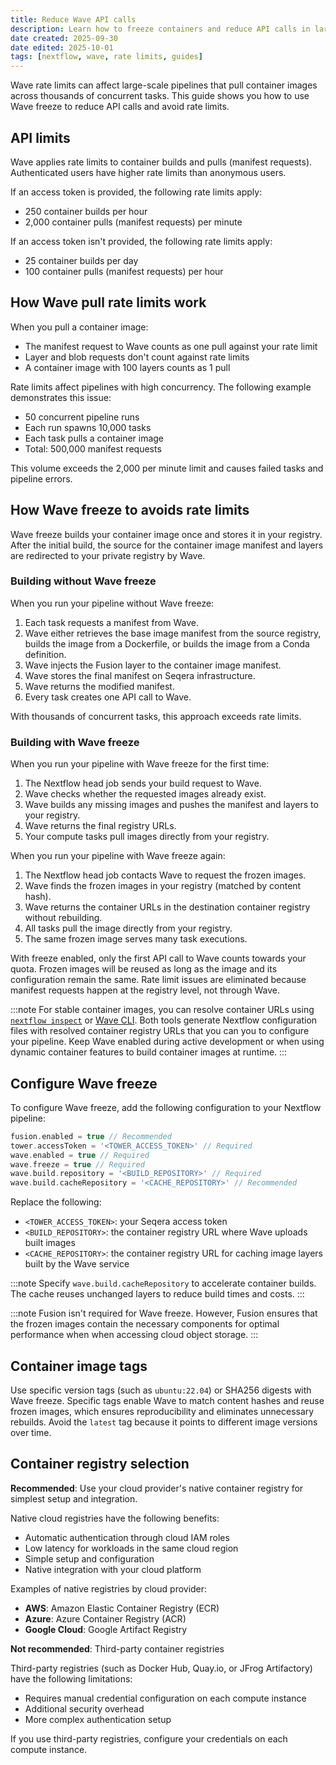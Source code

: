 ```yaml
---
title: Reduce Wave API calls
description: Learn how to freeze containers and reduce API calls in large-scale Nextflow pipelines
date created: 2025-09-30
date edited: 2025-10-01
tags: [nextflow, wave, rate limits, guides]
---
```


Wave rate limits can affect large-scale pipelines that pull container images across thousands of concurrent tasks. This guide shows you how to use Wave freeze to reduce API calls and avoid rate limits.

## API limits

Wave applies rate limits to container builds and pulls (manifest requests). Authenticated users have higher rate limits than anonymous users.

If an access token is provided, the following rate limits apply:

- 250 container builds per hour
- 2,000 container pulls (manifest requests) per minute

If an access token isn't provided, the following rate limits apply:

- 25 container builds per day
- 100 container pulls (manifest requests) per hour

## How Wave pull rate limits work

When you pull a container image:

- The manifest request to Wave counts as one pull against your rate limit
- Layer and blob requests don't count against rate limits
- A container image with 100 layers counts as 1 pull

Rate limits affect pipelines with high concurrency. The following example demonstrates this issue:

- 50 concurrent pipeline runs
- Each run spawns 10,000 tasks
- Each task pulls a container image
- Total: 500,000 manifest requests

This volume exceeds the 2,000 per minute limit and causes failed tasks and pipeline errors.

## How Wave freeze to avoids rate limits

Wave freeze builds your container image once and stores it in your registry. After the initial build, the source for the container image manifest and layers are redirected to your private registry by Wave.

### Building without Wave freeze

When you run your pipeline without Wave freeze:

1. Each task requests a manifest from Wave.
1. Wave either retrieves the base image manifest from the source registry, builds the image from a Dockerfile, or builds the image from a Conda definition.
1. Wave injects the Fusion layer to the container image manifest.
1. Wave stores the final manifest on Seqera infrastructure.
1. Wave returns the modified manifest.
1. Every task creates one API call to Wave.

With thousands of concurrent tasks, this approach exceeds rate limits.

### Building with Wave freeze

When you run your pipeline with Wave freeze for the first time:

1. The Nextflow head job sends your build request to Wave.
1. Wave checks whether the requested images already exist.
1. Wave builds any missing images and pushes the manifest and layers to your registry.
1. Wave returns the final registry URLs.
1. Your compute tasks pull images directly from your registry.

When you run your pipeline with Wave freeze again:

1. The Nextflow head job contacts Wave to request the frozen images.
1. Wave finds the frozen images in your registry (matched by content hash).
1. Wave returns the container URLs in the destination container registry without rebuilding.
1. All tasks pull the image directly from your registry.
1. The same frozen image serves many task executions.

With freeze enabled, only the first API call to Wave counts towards your quota.
Frozen images will be reused as long as the image and its configuration remain the same.
Rate limit issues are eliminated because manifest requests happen at the registry level, not through Wave.

:::note
For stable container images, you can resolve container URLs using [`nextflow inspect`](https://nextflow.io/docs/latest/reference/cli.html#inspect) or [Wave CLI](../cli/index.md). Both tools generate Nextflow configuration files with resolved container registry URLs that you can you to configure your pipeline. Keep Wave enabled during active development or when using dynamic container features to build container images at runtime.
:::

## Configure Wave freeze

To configure Wave freeze, add the following configuration to your Nextflow pipeline:

```groovy
fusion.enabled = true // Recommended
tower.accessToken = '<TOWER_ACCESS_TOKEN>' // Required
wave.enabled = true // Required
wave.freeze = true // Required
wave.build.repository = '<BUILD_REPOSITORY>' // Required
wave.build.cacheRepository = '<CACHE_REPOSITORY>' // Recommended
```

Replace the following:

- `<TOWER_ACCESS_TOKEN>`: your Seqera access token
- `<BUILD_REPOSITORY>`: the container registry URL where Wave uploads built images
- `<CACHE_REPOSITORY>`: the container registry URL for caching image layers built by the Wave service

:::note
Specify `wave.build.cacheRepository` to accelerate container builds.
The cache reuses unchanged layers to reduce build times and costs.
:::

:::note
Fusion isn't required for Wave freeze.
However, Fusion ensures that the frozen images contain the necessary components for optimal performance when when accessing cloud object storage.
:::

## Container image tags

Use specific version tags (such as `ubuntu:22.04`) or SHA256 digests with Wave freeze.
Specific tags enable Wave to match content hashes and reuse frozen images, which ensures reproducibility and eliminates unnecessary rebuilds.
Avoid the `latest` tag because it points to different image versions over time.

## Container registry selection

**Recommended**: Use your cloud provider's native container registry for simplest setup and integration.

Native cloud registries have the following benefits:

- Automatic authentication through cloud IAM roles
- Low latency for workloads in the same cloud region
- Simple setup and configuration
- Native integration with your cloud platform

Examples of native registries by cloud provider:

- **AWS**: Amazon Elastic Container Registry (ECR)
- **Azure**: Azure Container Registry (ACR)
- **Google Cloud**: Google Artifact Registry

**Not recommended**: Third-party container registries

Third-party registries (such as Docker Hub, Quay.io, or JFrog Artifactory) have the following limitations:

- Requires manual credential configuration on each compute instance
- Additional security overhead
- More complex authentication setup

If you use third-party registries, configure your credentials on each compute instance.
